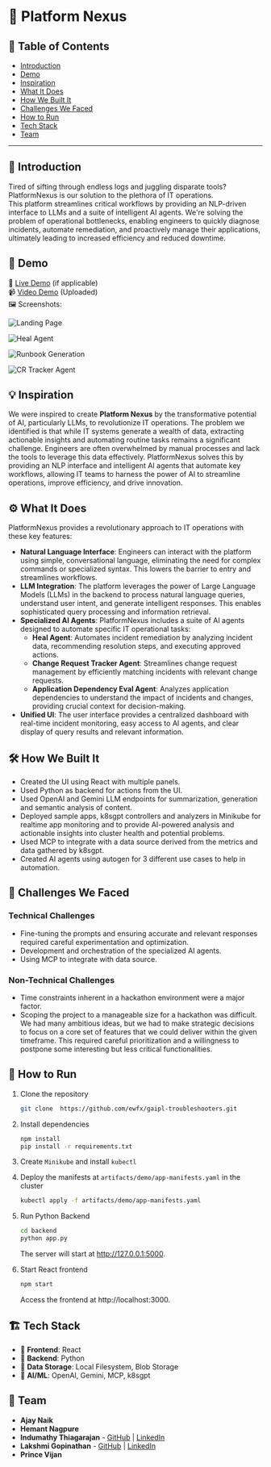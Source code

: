 # 🚀 Platform Nexus

## 📌 Table of Contents
- [Introduction](#introduction)
- [Demo](#demo)
- [Inspiration](#inspiration)
- [What It Does](#what-it-does)
- [How We Built It](#how-we-built-it)
- [Challenges We Faced](#challenges-we-faced)
- [How to Run](#how-to-run)
- [Tech Stack](#tech-stack)
- [Team](#team)

---

## 🎯 Introduction

Tired of sifting through endless logs and juggling disparate tools? 
PlatformNexus is our solution to the plethora of IT operations.  
This platform streamlines critical workflows by providing an NLP-driven interface to LLMs and a suite of intelligent AI agents.  We're solving the problem of operational bottlenecks, enabling engineers to quickly diagnose incidents, automate remediation, and proactively manage their applications, ultimately leading to increased efficiency and reduced downtime.


## 🎥 Demo
🔗 [Live Demo](#) (if applicable)  
📹 [Video Demo](artifacts/demo/PlatformNexus.mp4) (Uploaded)  
🖼️ Screenshots:

![Landing Page](./artifacts/demo/landing-page.png)

![Heal Agent](./artifacts/demo/heal-agent.png)

![Runbook Generation](./artifacts/demo/runbook-gen.png)

![CR Tracker Agent](./artifacts/demo/cr-tracker.png)

## 💡 Inspiration

We were inspired to create **Platform Nexus** by the transformative potential of AI, particularly LLMs, to revolutionize IT operations. The problem we identified is that while IT systems generate a wealth of data, extracting actionable insights and automating routine tasks remains a significant challenge. Engineers are often overwhelmed by manual processes and lack the tools to leverage this data effectively. PlatformNexus solves this by providing an NLP interface and intelligent AI agents that automate key workflows, allowing IT teams to harness the power of AI to streamline operations, improve efficiency, and drive innovation.


## ⚙️ What It Does

PlatformNexus provides a revolutionary approach to IT operations with these key features:

- **Natural Language Interface**: Engineers can interact with the platform using simple, conversational language, eliminating the need for complex commands or specialized syntax.  This lowers the barrier to entry and streamlines workflows.   
- **LLM Integration**: The platform leverages the power of Large Language Models (LLMs) in the backend to process natural language queries, understand user intent, and generate intelligent responses.  This enables sophisticated query processing and information retrieval.   
- **Specialized AI Agents**: PlatformNexus includes a suite of AI agents designed to automate specific IT operational tasks:
   - **Heal Agent**: Automates incident remediation by analyzing incident data, recommending resolution steps, and executing approved actions.    
   - **Change Request Tracker Agent**: Streamlines change request management by efficiently matching incidents with relevant change requests.    
   - **Application Dependency Eval Agent**: Analyzes application dependencies to understand the impact of incidents and changes, providing crucial context for decision-making.    
- **Unified UI**: The user interface provides a centralized dashboard with real-time incident monitoring, easy access to AI agents, and clear display of query results and relevant information. 


## 🛠️ How We Built It
- Created the UI using React with multiple panels.
- Used Python as backend for actions from the UI.
- Used OpenAI and Gemini LLM endpoints for summarization, generation and semantic analysis of content.
- Deployed sample apps, k8sgpt controllers and analyzers in Minikube for realtime app monitoring and to provide AI-powered analysis and actionable insights into cluster health and potential problems. 
- Used MCP to integrate with a data source derived from the metrics and data gathered by k8sgpt.
- Created AI agents using autogen for 3 different use cases to help in automation.

## 🚧 Challenges We Faced
### Technical Challenges ###
- Fine-tuning the prompts and ensuring accurate and relevant responses required careful experimentation and optimization.
- Development and orchestration of the specialized AI agents. 
- Using MCP to integrate with data source.
### Non-Technical Challenges ###
- Time constraints inherent in a hackathon environment were a major factor.
- Scoping the project to a manageable size for a hackathon was difficult. We had many ambitious ideas, but we had to make strategic decisions to focus on a core set of features that we could deliver within the given timeframe. This required careful prioritization and a willingness to postpone some interesting but less critical functionalities.


## 🏃 How to Run
1. Clone the repository  
   ```sh
   git clone  https://github.com/ewfx/gaipl-troubleshooters.git
   ```
2. Install dependencies  
   ```sh
   npm install
   pip install -r requirements.txt
   ```
3. Create `Minikube` and install `kubectl`
4. Deploy the manifests at `artifacts/demo/app-manifests.yaml` in the cluster  
   ```sh
   kubectl apply -f artifacts/demo/app-manifests.yaml
   ```
5. Run Python Backend  
   ```sh
   cd backend
   python app.py
   ```
   The server will start at http://127.0.0.1:5000.

6. Start React frontend  
   ```sh
   npm start
   ```
   Access the frontend at http://localhost:3000.


   

## 🏗️ Tech Stack
- 🔹 **Frontend**: React
- 🔹 **Backend**: Python
- 🔹 **Data Storage**: Local Filesystem, Blob Storage
- 🔹 **AI/ML**: OpenAI, Gemini, MCP, k8sgpt

## 👥 Team
- **Ajay Naik**
- **Hemant Nagpure**
- **Indumathy Thiagarajan** - [GitHub](https://github.com/t-indumathy) | [LinkedIn](https://linkedin.com/in/indumathy-thiagarajan)
- **Lakshmi Gopinathan** - [GitHub](https://github.com/lakshmigpnthn) | [LinkedIn](https://linkedin.com/in/lakshmigpnthn)
- **Prince Vijan**
